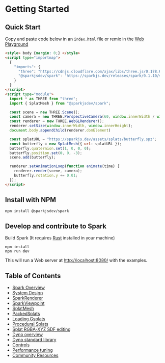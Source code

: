 # Getting Started

## Quick Start

Copy and paste code below in an `index.html` file or remix in the [Web Playground](https://stackblitz.com/edit/spark?file=index.html)

```html
<style> body {margin: 0;} </style>
<script type="importmap">
  {
    "imports": {
      "three": "https://cdnjs.cloudflare.com/ajax/libs/three.js/0.178.0/three.module.js",
      "@sparkjsdev/spark": "https://sparkjs.dev/releases/spark/0.1.10/spark.module.js"
    }
  }
</script>
<script type="module">
  import * as THREE from "three";
  import { SplatMesh } from "@sparkjsdev/spark";

  const scene = new THREE.Scene();
  const camera = new THREE.PerspectiveCamera(60, window.innerWidth / window.innerHeight, 0.1, 1000);
  const renderer = new THREE.WebGLRenderer();
  renderer.setSize(window.innerWidth, window.innerHeight);
  document.body.appendChild(renderer.domElement)

  const splatURL = "https://sparkjs.dev/assets/splats/butterfly.spz";
  const butterfly = new SplatMesh({ url: splatURL });
  butterfly.quaternion.set(1, 0, 0, 0);
  butterfly.position.set(0, 0, -3);
  scene.add(butterfly);

  renderer.setAnimationLoop(function animate(time) {
    renderer.render(scene, camera);
    butterfly.rotation.y += 0.01;
  });
</script>
```

## Install with NPM

```shell
npm install @sparkjsdev/spark
```
## Develop and contribute to Spark

Build Spark (It requires [Rust](https://www.rust-lang.org/tools/install) installed in your machine)
```
npm install
npm run dev
```

This will run a Web server at [http://localhost:8080/](http://localhost:8080/) with the examples.

## Table of Contents

- [Spark Overview](overview.md)
- [System Design](system-design.md)
- [SparkRenderer](spark-renderer.md)
- [SparkViewpoint](spark-viewpoint.md)
- [SplatMesh](splat-mesh.md)
- [PackedSplats](packed-splats.md)
- [Loading Gsplats](loading-splats.md)
- [Procedural Splats](procedural-splats.md)
- [Splat RGBA-XYZ SDF editing](splat-editing.md)
- [Dyno overview](dyno-overview.md)
- [Dyno standard library](dyno-stdlib.md)
- [Controls](controls.md)
- [Performance tuning](performance.md)
- [Community Resources](community-resources.md)
